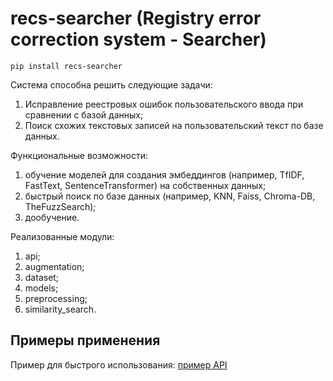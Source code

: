 # recs-searcher (Registry error correction system - Searcher)

    pip install recs-searcher

Система способна решить следующие задачи:
1. Исправление реестровых ошибок пользовательского ввода при сравнении с базой данных;
2. Поиск схожих текстовых записей на пользовательский текст по базе данных.

Функциональные возможности:
1. обучение моделей для создания эмбеддингов (например, TfIDF, FastText, SentenceTransformer) на собственных данных;
2. быстрый поиск по базе данных (например, KNN, Faiss, Chroma-DB, TheFuzzSearch);
3. дообучение.

Реализованные модули:
1. api;
2. augmentation;
3. dataset;
4. models;
5. preprocessing;
6. similarity_search.

## Примеры применения
Пример для быстрого использования: [пример API](https://github.com/sheriff1max/recs-searcher/blob/master/notebooks/api_example_rus.ipynb)
